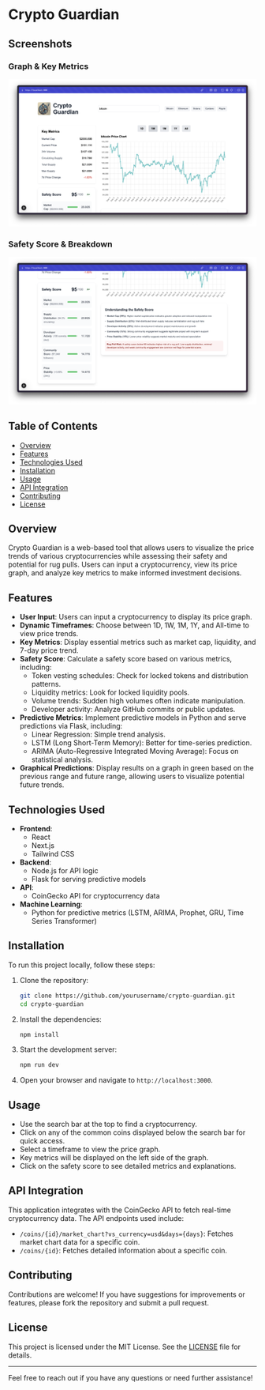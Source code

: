 # Crypto Guardian

## Screenshots

### Graph & Key Metrics
![Graph](public/screenshots/crypto-ss1.png)

### Safety Score & Breakdown
![Safety](public/screenshots/crypto-ss2.png)

## Table of Contents
- [Overview](#overview)
- [Features](#features)
- [Technologies Used](#technologies-used)
- [Installation](#installation)
- [Usage](#usage)
- [API Integration](#api-integration)
- [Contributing](#contributing)
- [License](#license)

## Overview
Crypto Guardian is a web-based tool that allows users to visualize the price trends of various cryptocurrencies while assessing their safety and potential for rug pulls. Users can input a cryptocurrency, view its price graph, and analyze key metrics to make informed investment decisions.

## Features
- **User Input**: Users can input a cryptocurrency to display its price graph.
- **Dynamic Timeframes**: Choose between 1D, 1W, 1M, 1Y, and All-time to view price trends.
- **Key Metrics**: Display essential metrics such as market cap, liquidity, and 7-day price trend.
- **Safety Score**: Calculate a safety score based on various metrics, including:
  - Token vesting schedules: Check for locked tokens and distribution patterns.
  - Liquidity metrics: Look for locked liquidity pools.
  - Volume trends: Sudden high volumes often indicate manipulation.
  - Developer activity: Analyze GitHub commits or public updates.
- **Predictive Metrics**: Implement predictive models in Python and serve predictions via Flask, including:
  - Linear Regression: Simple trend analysis.
  - LSTM (Long Short-Term Memory): Better for time-series prediction.
  - ARIMA (Auto-Regressive Integrated Moving Average): Focus on statistical analysis.
- **Graphical Predictions**: Display results on a graph in green based on the previous range and future range, allowing users to visualize potential future trends.

## Technologies Used
- **Frontend**: 
  - React
  - Next.js
  - Tailwind CSS
- **Backend**: 
  - Node.js for API logic
  - Flask for serving predictive models
- **API**: 
  - CoinGecko API for cryptocurrency data
- **Machine Learning**: 
  - Python for predictive metrics (LSTM, ARIMA, Prophet, GRU, Time Series Transformer)

## Installation
To run this project locally, follow these steps:

1. Clone the repository:
   ```bash
   git clone https://github.com/yourusername/crypto-guardian.git
   cd crypto-guardian
   ```

2. Install the dependencies:
   ```bash
   npm install
   ```

3. Start the development server:
   ```bash
   npm run dev
   ```

4. Open your browser and navigate to `http://localhost:3000`.

## Usage
- Use the search bar at the top to find a cryptocurrency.
- Click on any of the common coins displayed below the search bar for quick access.
- Select a timeframe to view the price graph.
- Key metrics will be displayed on the left side of the graph.
- Click on the safety score to see detailed metrics and explanations.

## API Integration
This application integrates with the CoinGecko API to fetch real-time cryptocurrency data. The API endpoints used include:
- `/coins/{id}/market_chart?vs_currency=usd&days={days}`: Fetches market chart data for a specific coin.
- `/coins/{id}`: Fetches detailed information about a specific coin.

## Contributing
Contributions are welcome! If you have suggestions for improvements or features, please fork the repository and submit a pull request.

## License
This project is licensed under the MIT License. See the [LICENSE](LICENSE) file for details.

---

Feel free to reach out if you have any questions or need further assistance!
